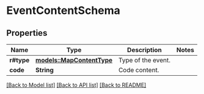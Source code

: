# EventContentSchema

## Properties

Name | Type | Description | Notes
------------ | ------------- | ------------- | -------------
**r#type** | [**models::MapContentType**](MapContentType.md) | Type of the event. | 
**code** | **String** | Code content. | 

[[Back to Model list]](../README.md#documentation-for-models) [[Back to API list]](../README.md#documentation-for-api-endpoints) [[Back to README]](../README.md)


